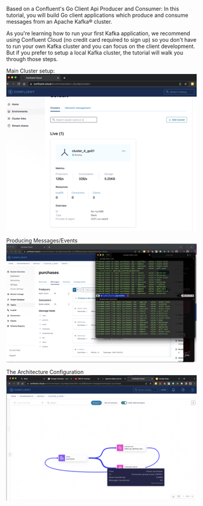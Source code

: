 Based on a Confluent's Go Client Api Producer and Consumer:
In this tutorial, you will build Go client applications which 
produce and consume messages from an Apache Kafka® cluster.

As you're learning how to run your first Kafka application, 
we recommend using Confluent Cloud (no credit card required to 
sign up) so you don't have to run your own Kafka cluster and you 
can focus on the client development. But if you prefer to setup a 
local Kafka cluster, the tutorial will walk you through those steps.

Main Cluster setup:
![](helpers/img/GoKafka1.png)

Producing Messages/Events
![](helpers/img/GoKafka2.png)

The Architecture Configuration
![](helpers/img/GoKafka3.png)
